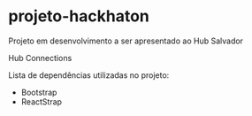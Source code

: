 # projeto-hackhaton

Projeto em desenvolvimento a ser apresentado ao Hub Salvador

Hub Connections

Lista de dependências utilizadas no projeto:

- Bootstrap
- ReactStrap
